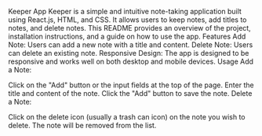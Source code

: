 Keeper App
Keeper is a simple and intuitive note-taking application built using React.js, HTML, and CSS. It allows users to keep notes, add titles to notes, and delete notes. This README provides an overview of the project, installation instructions, and a guide on how to use the app.
Features
Add Note: Users can add a new note with a title and content.
Delete Note: Users can delete an existing note.
Responsive Design: The app is designed to be responsive and works well on both desktop and mobile devices.
Usage
Add a Note:

Click on the "Add" button or the input fields at the top of the page.
Enter the title and content of the note.
Click the "Add" button to save the note.
Delete a Note:

Click on the delete icon (usually a trash can icon) on the note you wish to delete.
The note will be removed from the list.
